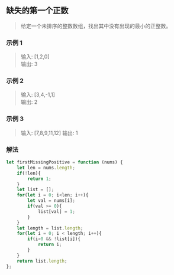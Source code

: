 
## 缺失的第一个正数
> 给定一个未排序的整数数组，找出其中没有出现的最小的正整数。  

### 示例 1
> 输入: [1,2,0]   
> 输出: 3
### 示例 2
> 输入: [3,4,-1,1]    
> 输出: 2
### 示例 3
> 输入: [7,8,9,11,12] 
> 输出: 1


### 解法
```javascript 1.8
let firstMissingPositive = function (nums) {
    let len = nums.length;
    if(!len){
        return 1;
    }
    let list = [];
    for(let i = 0; i<len; i++){
        let val = nums[i];
        if(val >= 0){
            list[val] = 1;
        }
    }
    let length = list.length;
    for(let i = 0; i < length; i++){
        if(i>0 && !list[i]){
            return i;
        }
    }  
    return list.length;
};
```
